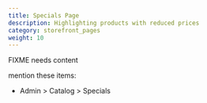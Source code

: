 ```yaml
---
title: Specials Page
description: Highlighting products with reduced prices 
category: storefront_pages
weight: 10
---
```


FIXME needs content

mention these items: 

- Admin > Catalog > Specials 
